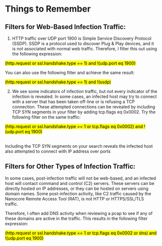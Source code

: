 # Things to Remember

## Filters for Web-Based Infection Traffic:

1. HTTP traffic over UDP port 1900 is Simple Service Discovery Protocol (SSDP). SSDP is a protocol used to discover Plug & Play devices, and it is not associated with normal web traffic. Therefore, I filter this out using the following expression:


<mark>(http.request or ssl.handshake.type == 1) and !(udp.port eq 1900)</mark>

You can also use the following filter and achieve the same result:

<mark>(http.request or ssl.handshake.type == 1) and !(ssdp)</mark>

2. We see some indicators of infection traffic, but not every indicator of the infection is revealed. In some cases, an infected host may try to connect with a server that has been taken off-line or is refusing a TCP connection. These attempted connections can be revealed by including TCP SYN segments in your filter by adding tcp.flags eq 0x0002. Try the following filter on the same traffic:<br>


<mark>(http.request or ssl.handshake.type == 1 or tcp.flags eq 0x0002) and !(udp.port eq 1900)</mark><br>
<br>


Including the TCP SYN segments on your search reveals the infected host also attempted to connect with IP address over ports





## Filters for Other Types of Infection Traffic:

In some cases, post-infection traffic will not be web-based, and an infected host will contact command and control (C2) servers. These servers can be directly hosted on IP addresses, or they can be hosted on servers using domain names. Some post-infection activity, like C2 traffic caused by the Nanocore Remote Access Tool (RAT), is not HTTP or HTTPS/SSL/TLS traffic.

Therefore, I often add DNS activity when reviewing a pcap to see if any of these domains are active in the traffic. This results in the following filter expression:

<mark>(http.request or ssl.handshake.type == 1 or tcp.flags eq 0x0002 or dns) and !(udp.port eq 1900)</mark>
